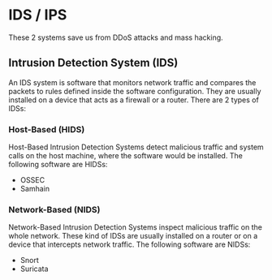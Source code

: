 # IDS / IPS

These 2 systems save us from DDoS attacks and mass hacking.

## Intrusion Detection System (IDS)

An IDS system is software that monitors network traffic and compares the packets to rules defined inside the software configuration. They are usually installed on a device that acts as a firewall or a router. There are 2 types of IDSs:

### Host-Based (HIDS)

Host-Based Intrusion Detection Systems detect malicious traffic and system calls on the host machine, where the software would be installed. The following software are HIDSs:

- OSSEC
- Samhain

### Network-Based (NIDS)

Network-Based Intrusion Detection Systems inspect malicious traffic on the whole network. These kind of IDSs are usually installed on a router or on a device that intercepts network traffic. The following software are NIDSs:

- Snort
- Suricata